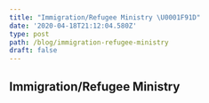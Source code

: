 ```yaml
---
title: "Immigration/Refugee Ministry \U0001F91D"
date: '2020-04-18T21:12:04.580Z'
type: post
path: /blog/immigration-refugee-ministry
draft: false
---
```

## Immigration/Refugee Ministry